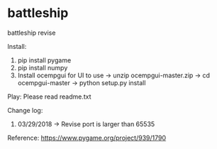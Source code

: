 # battleship
battleship revise

Install:
1. pip install pygame
2. pip install numpy
3. Install ocempgui for UI to use
-> unzip ocempgui-master.zip
-> cd ocempgui-master
-> python setup.py install

Play:
Please read readme.txt

Change log:
1. 03/29/2018 -> Revise port is larger than 65535

Reference:
https://www.pygame.org/project/939/1790

